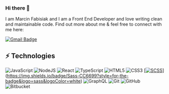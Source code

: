 ### Hi there 👋

I am Marcin Fabisiak and I am a Front End Developer and love writing clean and maintainable code. Find out more about me & feel free to connect with me here:

[![Gmail Badge](https://img.shields.io/badge/-marcinfabisiak123@gmail.com-c14438?style=flat-square&logo=Gmail&logoColor=white&link=mailto:marcinfabisiak123@gmail.com)](mailto:marcinfabisiak123@gmail.com)

## ⚡ Technologies

![JavaScript](https://img.shields.io/badge/javascript-%23323330.svg?style=for-the-badge&logo=javascript&logoColor=%23F7DF1E)
![NodeJS](https://img.shields.io/badge/node.js-6DA55F?style=for-the-badge&logo=node.js&logoColor=white)
![React](https://img.shields.io/badge/react-%2320232a.svg?style=for-the-badge&logo=react&logoColor=%2361DAFB)
![TypeScript](https://img.shields.io/badge/typescript-%23007ACC.svg?style=for-the-badge&logo=typescript&logoColor=white)
![HTML5](https://img.shields.io/badge/html5-%23E34F26.svg?style=for-the-badge&logo=html5&logoColor=white)
![CSS3](https://img.shields.io/badge/css3-%231572B6.svg?style=for-the-badge&logo=css3&logoColor=white)
[[![SCSS](https://img.shields.io/badge/SASS-hotpink.svg?style=for-the-badge&logo=SCSS&logoColor=white)](https://img.shields.io/badge/Sass-CC6699?style=for-the-badge&logo=sass&logoColor=white)](https://img.shields.io/badge/Sass-CC6699?style=for-the-badge&logo=sass&logoColor=white)
![GraphQL](https://img.shields.io/badge/-GraphQL-E10098?style=for-the-badge&logo=graphql&logoColor=white)
![Git](https://img.shields.io/badge/git-%23F05033.svg?style=for-the-badge&logo=git&logoColor=white)
![GitHub](https://img.shields.io/badge/github-%23121011.svg?style=for-the-badge&logo=github&logoColor=white)
![Bitbucket](https://img.shields.io/badge/bitbucket-%230047B3.svg?style=for-the-badge&logo=bitbucket&logoColor=white)
